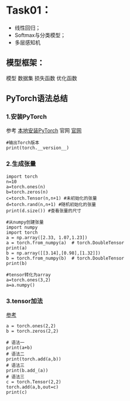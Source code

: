 # Task01：
- 线性回归；
- Softmax与分类模型；
- 多层感知机

## 模型框架：
  模型     数据集    损失函数   优化函数  

## PyTorch语法总结
### 1.安装PyTorch
参考
[本地安装PyTorch](https://blog.csdn.net/qq_39377418/article/details/100336356 "安装Pytorcn_CSDN")
官网
[官网](https://pytorch.org/ " ")
```
#输出Torch版本
print(torch.__version__)
```
### 2.生成张量
```
import torch
n=10
a=torch.ones(n)
b=torch.zeros(n)
c=torch.Tensor(n,n+1) #未初始化的张量
d=torch.rand(n,n+1) #随机初始化的张量
print(d.size()) #查看张量的尺寸
```
```
#从numpy创建张量
import numpy 
import torch
a = np.array([2.33, 1.07,1.23])
a = torch.from_numpy(a)  # torch.DoubleTensor
print(a)
b = np.array([[3.14],[0.98],[1.32]])
b = torch.from_numpy(b)  # torch.DoubleTensor
print(b)
```
```
#tensor转化为array
a=torch.ones(3,2)
a=a.numpy()
```
### 3.tensor加法
[参考](https://www.cnblogs.com/hellcat/p/6850256.html)
```
a = torch.ones(2,2)
b = torch.zeros(2,2)

# 语法一
print(a+b)
# 语法二
print(torch.add(a,b))
# 语法三
print(b.add_(a))
# 语法三
c = torch.Tensor(2,2)
torch.add(a,b,out=c)
print(c)
```
